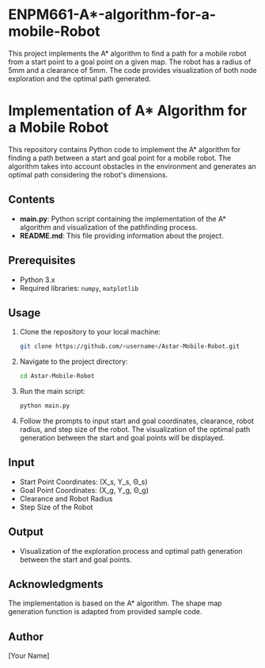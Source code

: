 # ENPM661-A*-algorithm-for-a-mobile-Robot
This project implements the A* algorithm to find a path for a mobile robot from a start point to a goal point on a given map. The robot has a radius of 5mm and a clearance of 5mm. The code provides visualization of both node exploration and the optimal path generated.

# Implementation of A* Algorithm for a Mobile Robot

This repository contains Python code to implement the A* algorithm for finding a path between a start and goal point for a mobile robot. The algorithm takes into account obstacles in the environment and generates an optimal path considering the robot's dimensions.

## Contents

- **main.py**: Python script containing the implementation of the A* algorithm and visualization of the pathfinding process.
- **README.md**: This file providing information about the project.

## Prerequisites

- Python 3.x
- Required libraries: `numpy`, `matplotlib`

## Usage

1. Clone the repository to your local machine:

    ```bash
    git clone https://github.com/<username>/Astar-Mobile-Robot.git
    ```

2. Navigate to the project directory:

    ```bash
    cd Astar-Mobile-Robot
    ```

3. Run the main script:

    ```bash
    python main.py
    ```

4. Follow the prompts to input start and goal coordinates, clearance, robot radius, and step size of the robot. The visualization of the optimal path generation between the start and goal points will be displayed.

## Input

- Start Point Coordinates: (X_s, Y_s, Θ_s)
- Goal Point Coordinates: (X_g, Y_g, Θ_g)
- Clearance and Robot Radius
- Step Size of the Robot

## Output

- Visualization of the exploration process and optimal path generation between the start and goal points.

## Acknowledgments

The implementation is based on the A* algorithm. The shape map generation function is adapted from provided sample code.

## Author

[Your Name]

 
